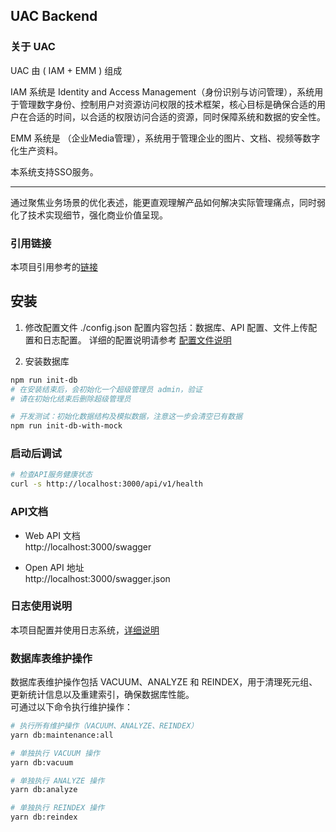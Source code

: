 ## UAC Backend

### 关于 UAC 

UAC 由 ( IAM + EMM ) 组成

IAM 系统是 Identity and Access Management（身份识别与访问管理），系统用于管理数字身份、控制用户对资源访问权限的技术框架，核心目标是确保合适的用户在合适的时间，以合适的权限访问合适的资源，同时保障系统和数据的安全性。

EMM 系统是 （企业Media管理），系统用于管理企业的图片、文档、视频等数字化生产资料。

本系统支持SSO服务。

---

通过聚焦业务场景的优化表述，能更直观理解产品如何解决实际管理痛点，同时弱化了技术实现细节，强化商业价值呈现。

### 引用链接
   本项目引用参考的[链接](./Documents/引用链接.md)

## 安装
1. 修改配置文件 ./config.json
   配置内容包括：数据库、API 配置、文件上传配置和日志配置。
   详细的配置说明请参考 [配置文件说明](./Documents/config.json.md)

2. 安装数据库
```bash
npm run init-db
# 在安装结束后，会初始化一个超级管理员 admin，验证
# 请在初始化结束后删除超级管理员

# 开发测试：初始化数据结构及模拟数据，注意这一步会清空已有数据
npm run init-db-with-mock
```

### 启动后调试

```bash
# 检查API服务健康状态
curl -s http://localhost:3000/api/v1/health

```

### API文档
- Web API 文档  
http://localhost:3000/swagger

- Open API 地址  
http://localhost:3000/swagger.json

### 日志使用说明
本项目配置并使用日志系统，[详细说明](./Documents/日志使用说明.md)


### 数据库表维护操作
数据库表维护操作包括 VACUUM、ANALYZE 和 REINDEX，用于清理死元组、更新统计信息以及重建索引，确保数据库性能。  
可通过以下命令执行维护操作：

```bash
# 执行所有维护操作（VACUUM、ANALYZE、REINDEX）
yarn db:maintenance:all

# 单独执行 VACUUM 操作
yarn db:vacuum

# 单独执行 ANALYZE 操作
yarn db:analyze

# 单独执行 REINDEX 操作
yarn db:reindex
```

